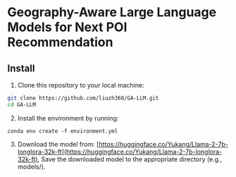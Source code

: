 # Geography-Aware Large Language Models for Next POI Recommendation





## Install

1. Clone this repository to your local machine:

```bash
git clone https://github.com/liuzh368/GA-LLM.git
cd GA-LLM
```

2. Install the environment by running:

```
conda env create -f environment.yml
```

3. Download the model from: [https://huggingface.co/Yukang/Llama-2-7b-longlora-32k-ft](https://huggingface.co/Yukang/Llama-2-7b-longlora-32k-ft), Save the downloaded model to the appropriate directory (e.g., models/).

































































